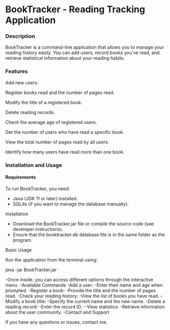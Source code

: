 # **BookTracker - Reading Tracking Application**

### Description

BookTracker is a command-line application that allows you to manage your reading history easily. You can add users, record books you've read, and retrieve statistical information about your reading habits.

### Features

Add new users.

Register books read and the number of pages read.

Modify the title of a registered book.

Delete reading records.

Check the average age of registered users.

Get the number of users who have read a specific book.

View the total number of pages read by all users.

Identify how many users have read more than one book.

### Installation and Usage

#### Requirements
To run BookTracker, you need:

- Java (JDK 11 or later) installed.
- SQLite (if you want to manage the database manually).

Installation

- Download the BookTracker.jar file or compile the source code (see developer instructions).
- Ensure that the booktracker.db database file is in the same folder as the program.

Basic Usage

Run the application from the terminal using:

java -jar BookTracker.jar

-Once inside, you can access different options through the interactive menu.
-Available Commands
-Add a user:
-Enter their name and age when prompted.
-Register a book:
-Provide the title and the number of pages read.
-Check your reading history:
-View the list of books you have read.
-Modify a book title:
-Specify the current name and the new name.
-Delete a reading record:
-Enter the record ID.
--View statistics:
-Retrieve information about the user community.
-Contact and Support

If you have any questions or issues, contact me.
